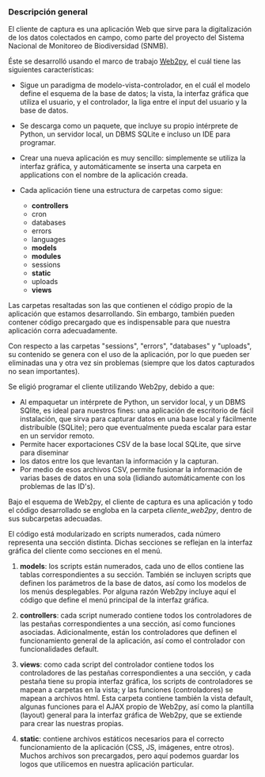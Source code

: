 ### Descripción general

El cliente de captura es una aplicación Web que sirve para la digitalización de
los datos colectados en campo, como parte del proyecto del Sistema Nacional de
Monitoreo de Biodiversidad (SNMB).

Éste se desarrolló usando el marco de trabajo [Web2py](http://www.web2py.com/),
el cuál tiene las siguientes características:

* Sigue un paradigma de modelo-vista-controlador, en el cuál el modelo define
el esquema de la base de datos; la vista, la interfaz gráfica que utiliza el
usuario, y el controlador, la liga entre el input del usuario y la base de datos.

* Se descarga como un paquete, que incluye su propio intérprete de Python, un
servidor local, un DBMS SQLite e incluso un IDE para programar.

* Crear una nueva aplicación es muy sencillo: simplemente se utiliza la interfaz
gráfica, y automáticamente se inserta una carpeta en applications con el nombre
de la aplicación creada.

* Cada aplicación tiene una estructura de carpetas como sigue:
	+ __controllers__
	+ cron
	+ databases
	+ errors
	+ languages
	+ __models__
	+ __modules__
	+ sessions
	+ __static__
	+ uploads
	+ __views__
		
Las carpetas resaltadas son las que contienen el código propio de la aplicación que
estamos desarrollando. Sin embargo, también pueden contener código precargado que
es indispensable para que nuestra aplicación corra adecuadamente.

Con respecto a las carpetas "sessions", "errors", "databases" y "uploads", su
contenido se genera con el uso de la aplicación, por lo que pueden ser eliminadas
una y otra vez sin problemas (siempre que los datos capturados no sean importantes).

Se eligió programar el cliente utilizando Web2py, debido a que:
* Al empaquetar un intérprete de Python, un servidor local, y un DBMS SQlite,
es ideal para nuestros fines: una aplicación de escritorio de fácil instalación,
que sirva para capturar datos en una base local y fácilmente distribuíble (SQLite);
pero que eventualmente pueda escalar para estar en un servidor remoto.
* Permite hacer exportaciones CSV de la base local SQLite, que sirve para diseminar
* los datos entre los que levantan la información y la capturan.
* Por medio de esos archivos CSV, permite fusionar la información de varias bases
de datos en una sola (lidiando automáticamente con los problemas de las ID's).

Bajo el esquema de Web2py, el cliente de captura es una aplicación y todo el código
desarrollado se engloba en la carpeta *cliente_web2py*, dentro de sus subcarpetas
adecuadas.

El código está modularizado en scripts numerados, cada número representa una
sección distinta. Dichas secciones se reflejan en la interfaz gráfica del cliente
como secciones en el menú.

1. **models**: los scripts están numerados, cada uno de ellos contiene las tablas
correspondientes a su sección. También se incluyen scripts que definen los parámetros
de la base de datos, así como los modelos de los menús desplegables. Por alguna razón
Web2py incluye aquí el código que define el menú principal de la interfaz gráfica.

2. **controllers**: cada script numerado contiene todos los controladores de las
pestañas correspondientes a una sección, así como funciones asociadas. Adicionalmente,
están los controladores que definen el funcionamiento general de la aplicación, así como
el controlador con funcionalidades default.

3. **views**: como cada script del controlador contiene todos los controladores de las
pestañas correspondientes a una sección, y cada pestaña tiene su propia interfaz gráfica,
los scripts de controladores se mapean a carpetas en la vista; y las funciones
(controladores) se mapean a archivos html. Esta carpeta contiene también la vista default,
algunas funciones para el AJAX propio de Web2py, así como la plantilla (layout) general
para la interfaz gráfica de Web2py, que se extiende para crear las nuestras propias.

4. **static**: contiene archivos estáticos necesarios para el correcto funcionamiento de
la aplicación (CSS, JS, imágenes, entre otros). Muchos archivos son precargados, pero aquí
podemos guardar los logos que utilicemos en nuestra aplicación particular.
